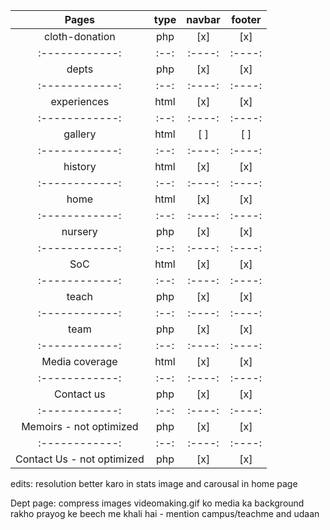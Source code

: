 |          Pages          | type | navbar | footer |
| :---------------------: | :--: | :----: | :----: |
|     cloth-donation      | php  |  [x]   |  [x]   |
|     :------------:      | :--: | :----: | :----: |
|          depts          | php  |  [x]   |  [x]   |
|     :------------:      | :--: | :----: | :----: |
|       experiences       | html |  [x]   |  [x]   |
|     :------------:      | :--: | :----: | :----: |
|         gallery         | html |  [ ]   |  [ ]   |
|     :------------:      | :--: | :----: | :----: |
|         history         | html |  [x]   |  [x]   |
|     :------------:      | :--: | :----: | :----: |
|          home           | html |  [x]   |  [x]   |
|     :------------:      | :--: | :----: | :----: |
|         nursery         | php  |  [x]   |  [x]   |
|     :------------:      | :--: | :----: | :----: |
|           SoC           | html |  [x]   |  [x]   |
|     :------------:      | :--: | :----: | :----: |
|          teach          | php  |  [x]   |  [x]   |
|     :------------:      | :--: | :----: | :----: |
|          team           | php  |  [x]   |  [x]   |
|     :------------:      | :--: | :----: | :----: |
|     Media coverage      | html |  [x]   |  [x]   |
|     :------------:      | :--: | :----: | :----: |
|       Contact us        | php  |  [x]   |  [x]   |
|     :------------:      | :--: | :----: | :----: |
| Memoirs - not optimized | php  |  [x]   |  [x]   |
|     :------------:      | :--: | :----: | :----: |
| Contact Us - not optimized | php  |  [x]   |  [x]   |

edits:
resolution better karo in stats image and carousal in home page

Dept page:
compress images
videomaking.gif ko media ka background rakho
prayog ke beech me khali hai - mention campus/teachme and udaan
